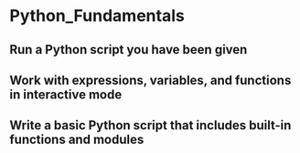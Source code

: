 # Python_Fundamentals

## Run a Python script you have been given
## Work with expressions, variables, and functions in interactive mode
## Write a basic Python script that includes built-in functions and modules
